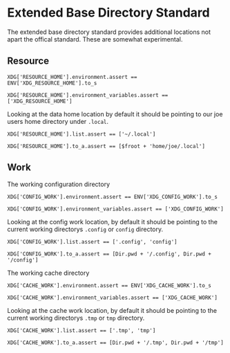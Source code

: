 # Extended Base Directory Standard

The extended base directory standard provides additional locations
not apart the offical standard. These are somewhat experimental.

## Resource

    XDG['RESOURCE_HOME'].environment.assert == ENV['XDG_RESOURCE_HOME'].to_s

    XDG['RESOURCE_HOME'].environment_variables.assert == ['XDG_RESOURCE_HOME']

Looking at the data home location by default it should be pointing to
our joe users home directory under `.local`.

    XDG['RESOURCE_HOME'].list.assert == ['~/.local']

    XDG['RESOURCE_HOME'].to_a.assert == [$froot + 'home/joe/.local']


## Work

The working configuration directory

    XDG['CONFIG_WORK'].environment.assert == ENV['XDG_CONFIG_WORK'].to_s

    XDG['CONFIG_WORK'].environment_variables.assert == ['XDG_CONFIG_WORK']

Looking at the config work location, by default it should be pointing to
the current working directorys `.config` or `config` directory.

    XDG['CONFIG_WORK'].list.assert == ['.config', 'config']

    XDG['CONFIG_WORK'].to_a.assert == [Dir.pwd + '/.config', Dir.pwd + '/config']

The working cache directory

    XDG['CACHE_WORK'].environment.assert == ENV['XDG_CACHE_WORK'].to_s

    XDG['CACHE_WORK'].environment_variables.assert == ['XDG_CACHE_WORK']

Looking at the cache work location, by default it should be pointing to
the current working directorys `.tmp` or `tmp` directory.

    XDG['CACHE_WORK'].list.assert == ['.tmp', 'tmp']

    XDG['CACHE_WORK'].to_a.assert == [Dir.pwd + '/.tmp', Dir.pwd + '/tmp']


